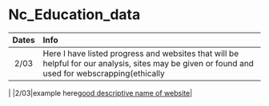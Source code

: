 # Nc_Education_data

|Dates| Info|
|:---:|:---|
|2/03| Here I have listed progress and websites that will be helpful for our analysis, sites may be given or found and used for webscrapping(ethically|
|
|2/03|example here[good descriptive name of website]([https://tidesandcurrents.noaa.gov/inventory.html?id=8656483](https://www.linkedin.com/in/matthew-schmitt-047989146/)https://www.linkedin.com/in/matthew-schmitt-047989146/)|

